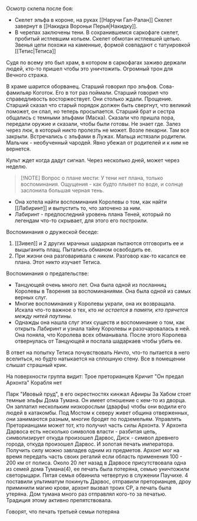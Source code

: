 Осмотр склепа после боя:
- Скелет эльфа в короне, на руках [[Наручи Гал-Ралан]] Скелет завернут в [[Накидка Вороньи Перья|Накидку]].
- В черепах заключены тени. В сохранившемся саркофаге скелет, пробитый истлевшим копьем. Скелет обмотан истлевшей цепью. Звенья цепи похожи на каменные, формой совпадают с татуировкой [[Тетис|Тетиса]]

Судя по всему это был храм, в котором в саркофагах заживо держали людей, кто-то пришел чтобы это уничтожить. Огромный трон для Вечного стража.

В храме шарится оборванец. Старший говорил про эльфов. Сова-фамильяр Коготок. Его в тот раз поймали. Старший говорил что справедливость восторжествует. Они столько ждали. Прощение. Старший сказал что старый порядок должен быть свергнут, что великий поможет, он спал, но теперь просыпается. Старший брат и сестра общались с темными эльфами (Маска). Сказали что пришла пора, передали оружие и сказали, чтобы были готовы. Не знает где. Залез через люк, в который никто пролезть не может. Возле пекарни. Там все закрыли. Встречались с эльфами в Лужах.
Мальца истязали родители. Мальчик - необученный чародей. Явно убежал от родителей и к ним не вернется. 

Культ ждет когда дадут сигнал. Через несколько дней, может через неделю.


> [!NOTE] Вопрос о плане мести:
> У тени нет плана, только воспоминания. 
Ощущения - как будто плывет по воде, и солнце заслонила большая черная тень.
- Она хотела найти воспоминания Королевы о том, как найти [[Лабиринт]] и выпустить то, что заточено за ним. 
- Лабиринт - предпоследний уровень плана Теней, который по легендам что-то скрывает, для этого его построили. 




Воспоминания о дружеской беседе:
1. [[Зивел]] и 2 других мрачных шадаркая пытаются отговорить ее и выцыганить плащ. Пытались обманом освободить ее.
2. При жизни она разговаривала с *никем*. Разговор как-то касался ее плана. Этот *никто* изучает Тетиса. 

Воспоминания о предательстве:
- Танцующей очень много лет. Она была одной из посланниц Королевы в Творения за воспоминаниями. Она была одной из самых верных слуг. 
- Многие воспоминания у Королевы украли, она их возвращала. Искала что-то важное о тех, кто *не остается в памяти, кто прячется между нитей паутины*. 
- Однажды она нашла слуг этих существ и воспоминание о том, как открыть Лабиринт и узнала тайну Королевы и разочаровалась в ней. Она поняла, что Королева всех обманывала. После этого Королева отвернулась от Танцующей и послала шадаркаев чтобы убить ее. 

В ответ на попытку Тетиса почувствовать *Ничто*, что-то пытается в него вселиться, но будто натыкается на сплошную стену. Все в помещении слышат страшный крик.

На поверхности группа видит:
Трое преторианцев
Кричит "Он предал Архонта"
Корабля нет

Парк "Ивовый пруд", в его окрестностях кинжал Афииры
За Хабом стоят темные эльфы Дома Тумана. Он имеет отношение с кем-то из дворца. Он заплатил нескольким низкорослым (дварфы) чтобы они водили его людей в катакомбы. Под Мостом к северу живет община отверженных, они занимаются разным, многие бродят по подземельям. 
Управлять Преторианцами может тот, кто получил часть силы Архонта. У Архонта Дарвоса есть несколько символов власти - разбитая цепь, символизирует откуда произошел Дарвос, Диск - символ древнего города, откуда произошел Дарвос. И золотая печать императора. Получить силу можно завладев одним из предметов. Архонт мог на время передать часть своих регалий если область применения 100 - 200 км от полиса.
Около 20 лет назад в Дарвосе присутствовала одна из семей дома Тумана(4), ее печать была потеряна, семью уничтожили светорыцари. Пятая семья обвинила четвертую в служении Паучихе. 4 поставили ультиматум покинуть Дарвос, отправили преторианцев, дроу приминили магию крови, архонт вызвал троих СР, а печать была утеряна. Дом тумана много раз отправлял кого-то за печатью. Традиция этому активно препятствовала. 

Говорят, что печать третьей семьи потеряна

